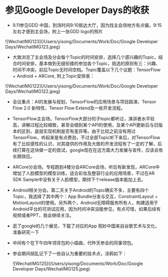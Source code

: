 # 参见Google Developer Days的收获

-  9.11参见GDD 中国，到场时间9:10抵达大厅，因为找主会场地方有点偏，9:15左右才感到主会场，附上一张GDD logo的照片

![WechatIMG123](/Users/yisong/Documents/Work/Doc/Google Developer Days/WechatIMG123.jpeg)

- 大致浏览了主会场及分会每个Topic的时间安排，选择几个感兴趣的Topic，结合时间安排，基本做到无缝衔接的参加各个Topic，挑选的原则有三：兴趣、时间不冲突，前后Topic无时间空档。Topic覆盖以下几个议题：TensorFlow + Android + ARCore, 附上Topic安排表：

![WechatIMG122](/Users/yisong/Documents/Work/Doc/Google Developer Days/WechatIMG122.jpeg)

- 会议重点：AI的发展与规划，TensorFlow的应用场景与项目路演，Tensor Flow 2.0 新特性，Tensor Flow Extend及一些开发流程。
- TensorFlow主会场。TensorFlow大部分的子topic都听过，演讲者水平较高，讲解过程比较细致，甚至会细到某个API的使用，及某个API更新后与旧版本的区别，底层实现机制是否有差异等。由于比较之前没有用过TensorFlow，听起来是有点费劲，不过全部Topic听下来后，对TensorFlow有了比较感性的认识，对其提供的作用及大致的开发流程有了一定的了解，后续打算在这块做一定的尝试，google现在在这方面大力发展与宣传，应该会有长期效应。
- ARCore分会场。专程跑到4楼分会ARCore会场，听后有新发现，ARCore中增加了人脸模型的模型训练，适合彩妆及整容行业的应用场景，不过在AR SDK Sample中没有关于人脸模型，期待下个release版本能加上去。

- Android相关分会。第二天关于Android的Topic确实不多，主要有四个Topic，我选择了其中两个：App Bundle分发与交互，ConstraintLayout + MotionLayout的使用。另外两个，Android无障碍服务所有人，构建适用于Android平台的可测试应用，因为时间冲突没能参见，有点可惜，如果后续有视频或者PPT，我会继续关注。

- 逛了google的几个展览，下载了对应的App 观妙中国来自谷歌艺术与文化，准备研究一下

- 中间有个在下午四年领背包的小插曲，代昨天参会的同事领包。

- 参会期间胡乱记下了一些自认为重要的技术点，涂鸦如下：

  ![WechatIMG125](/Users/yisong/Documents/Work/Doc/Google Developer Days/WechatIMG125.jpeg)